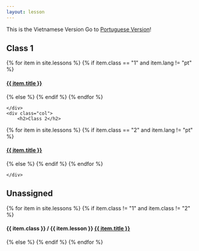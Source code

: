 ```yaml
---
layout: lesson
---
```


This is the Vietnamese Version
Go to [Portuguese Version](index-pt.html)!

<div class="container">
  <div class="row">
    <div class="col">
				<h2>Class 1</h2>
		
  {% for item in site.lessons %}
  {% if item.class == "1" and item.lang != "pt" %}
	  <h4><a href="{{ site.baseurl }}{{ item.url }}">{{ item.title }}</a></h4>
  {% else %}
  {% endif %}
  {% endfor %}

    </div>
    <div class="col">
		<h2>Class 2</h2>

  {% for item in site.lessons %}
  {% if item.class == "2"  and item.lang != "pt"  %}
	  <h4><a href="{{ site.baseurl }}{{ item.url }}">{{ item.title }}</a></h4>
  {% else %}
  {% endif %}
  {% endfor %}

    </div>
  </div>
</div>


<h2>Unassigned</h2>

{% for item in site.lessons %}
{% if item.class != "1" and item.class != "2" %}

  <h4>{{ item.class }} / {{ item.lesson }} <a href="{{ site.baseurl }}{{ item.url }}">{{ item.title }}</a></h4>

{% else %}
{% endif %}
{% endfor %}
